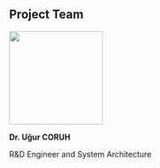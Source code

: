 ## Project Team

<img title="" src="assets/2023-09-03-17-40-37-image.png" alt="" width="169">

**Dr. Uğur CORUH**

R&D Engineer and System Architecture

